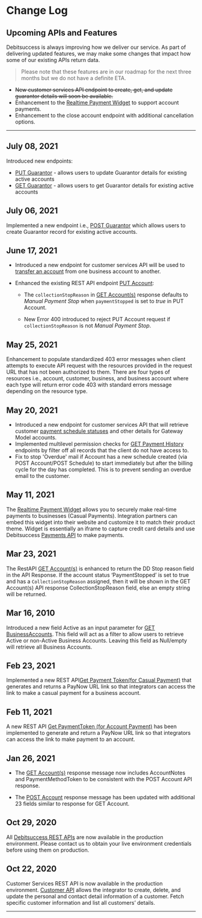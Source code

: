 # Change Log

## Upcoming APIs and Features
Debitsuccess is always improving how we deliver our service. As part of delivering updated features, we may make some changes that impact how some of our existing APIs return data.

<!-- theme: success -->

> Please note that these features are in our roadmap for the next three months but we do not have a definite ETA.

* ~~New customer services API endpoint to create, get, and update guarantor details will soon be available.~~
* Enhancement to the [Realtime Payment Widget](https://debitsuccess.stoplight.io/docs/debitsuccess-api/docs/Widgets/Real-time-payment-widget.md) to support account payments.
* Enhancement to the close account endpoint with additional cancellation options.

*****

## July 08, 2021
Introduced new endpoints:
* [PUT Guarantor](https://debitsuccess.stoplight.io/docs/debitsuccess-api/CustomerServicesApi.yaml/paths/~1accounts~1%7BaccountId%7D~1guarantors/put) - allows users to update Guarantor details for existing active accounts
* [GET Guarantor](https://debitsuccess.stoplight.io/docs/debitsuccess-api/CustomerServicesApi.yaml/paths/~1accounts~1%7BaccountId%7D~1guarantors/get) - allows users to get Guarantor details for existing active accounts

## July 06, 2021
Implemented a new endpoint i.e., [POST Guarantor](https://debitsuccess.stoplight.io/docs/debitsuccess-api/CustomerServicesApi.yaml/paths/~1accounts~1%7BaccountId%7D~1guarantors/post) which allows users to create Guarantor record for existing active accounts.

## June 17, 2021
* Introduced a new endpoint for customer services API will be used to [transfer an account](https://debitsuccess.stoplight.io/docs/debitsuccess-api/CustomerServicesApi.yaml/paths/~1accounts~1%7BaccountId%7D~1transfers/post) from one business account to another.

* Enhanced the existing REST API endpoint [PUT Account](https://debitsuccess.stoplight.io/docs/debitsuccess-api/CustomerServicesApi.yaml/paths/~1accounts~1%7BaccountId%7D/put):

  * The `collectionStopReason` in [GET Account(s)](https://debitsuccess.stoplight.io/docs/debitsuccess-api/CustomerServicesApi.yaml/paths/~1accounts/get) response defaults to *Manual Payment Stop* when `paymentStopped` is set to *true* in PUT Account.

  * New Error 400 introduced to reject PUT Account request if `collectionStopReason` is not *Manual Payment Stop*.


## May 25, 2021
Enhancement to populate standardized 403 error messages when client attempts to execute API request with the resources provided in the request URL that has not been authorized to them. There are four types of resources i.e., account, customer, business, and business account where each type will return error code 403 with standard errors message depending on the resource type.

## May 20, 2021 

* Introduced a new endpoint for customer services API that will retrieve customer [payment schedule statuses](https://debitsuccess.stoplight.io/docs/debitsuccess-api/CustomerServicesApi.yaml/paths/~1businesses~1%7BbusinessID%7D~1paymentstatuses/get) and other details for Gateway Model accounts.
* Implemented multilevel permission checks for [GET Payment History](https://debitsuccess.stoplight.io/docs/debitsuccess-api/CustomerServicesApi.yaml/paths/~1payments/get) endpoints by filter off all records that the client do not have access to.
* Fix to stop 'Overdue' mail if Account has a new schedule created (via POST Account/POST Schedule) to start immediately but after the billing cycle for the day has completed. This is to prevent sending an overdue email to the customer.

## May 11, 2021

The [Realtime Payment Widget](https://debitsuccess.stoplight.io/docs/debitsuccess-api/docs/Widgets/Real-time-payment-widget.md) allows you to securely make real-time payments to businesses (Casual Payments). Integration partners can embed this widget into their website and customize it to match their product theme. Widget is essentially an iframe to capture credit card details and use Debitsuccess [Payments API](https://debitsuccess.stoplight.io/docs/debitsuccess-api/PaymentsAPI.v1.json) to make payments. 

##  Mar 23, 2021
The RestAPI [GET Account(s)](https://debitsuccess.stoplight.io/docs/debitsuccess-api/CustomerServicesApi.yaml/paths/~1accounts/get) is enhanced to return the DD Stop reason field in the API Response. If the account status ‘PaymentStopped’ is set to true and has a `CollectionStopReason` assigned, then it will be shown in the GET Account(s) API response CollectionStopReason field, else an empty string will be returned.

## Mar 16, 2010

Introduced a new field Active as an input parameter for [GET BusinessAccounts](https://debitsuccess.stoplight.io/docs/debitsuccess-api/CustomerServicesApi.yaml/paths/~1businessAccounts/get). This field will act as a filter to allow users to retrieve Active or non-Active Business Accounts. Leaving this field as Null/empty will retrieve all Business Accounts.

## Feb 23, 2021
Implemented a new REST API[Get Payment Token(for Casual Payment)](https://debitsuccess.stoplight.io/docs/debitsuccess-api/CustomerServicesApi.yaml/paths/~1businessAccounts~1%7BbusinessAccountId%7D~1paymentTokens/post) that generates and returns a PayNow URL link so that integrators can access the link to make a casual payment for a business account.


## Feb 11, 2021
A new REST API [Get PaymentToken (for Account Payment)](https://debitsuccess.stoplight.io/docs/debitsuccess-api/CustomerServicesApi.yaml/paths/~1accounts~1%7BaccountId%7D~1paymentTokens/post) has been implemented to generate and return a PayNow URL link so that integrators can access the link to make payment to an account.


## Jan 26, 2021

* The [GET Account(s)](https://debitsuccess.stoplight.io/docs/debitsuccess-api/CustomerServicesApi.yaml/paths/~1accounts/get) response message now includes AccountNotes and PaymentMethodToken to be consistent with the POST Account API response.


* The [POST Account](https://debitsuccess.stoplight.io/docs/debitsuccess-api/CustomerServicesApi.yaml/paths/~1accounts/post) response message has been updated with additional 23 fields similar to response for GET Account.



## Oct 29, 2020

All [Debitsuccess REST APIs](../Introduction/1-REST-APIs.md) are now available in the production environment. Please contact us to obtain your live environment credentials before using them on production. 

## Oct 22, 2020

Customer Services REST API is now available in the production environment. [Customer API](https://debitsuccess.stoplight.io/docs/debitsuccess-api/CustomerServicesApi.yaml) allows the integrator to create, delete, and update the personal and contact detail information of a customer. Fetch specific customer information and list all customers’ details. 

******



